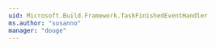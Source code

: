 ```yaml
---
uid: Microsoft.Build.Framework.TaskFinishedEventHandler
ms.author: "susanno"
manager: "douge"
---
```

